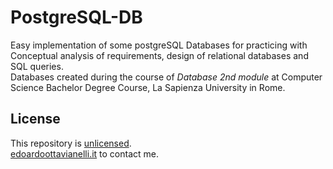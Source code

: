 # PostgreSQL-DB

Easy implementation of some postgreSQL Databases for practicing with Conceptual analysis of requirements, design of relational databases and SQL queries.  
Databases created during the course of *Database 2nd module* at Computer Science Bachelor Degree Course, La Sapienza University in Rome.


License
-------

This repository is [unlicensed](https://github.com/edoardottt/PostgresSQL-DB/blob/master/LICENSE).  
[edoardoottavianelli.it](https://www.edoardoottavianelli.it) to contact me.
